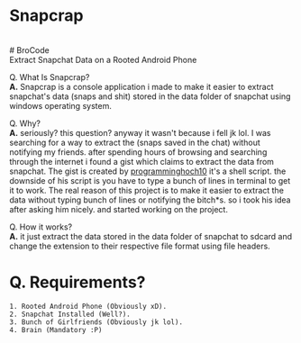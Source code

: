 # Snapcrap
<br>
# BroCode
<br>
Extract Snapchat Data on a Rooted Android Phone 

Q. What Is Snapcrap?<br>
  <b>A.</b> Snapcrap is a console application i made to make it easier to extract snapchat's data (snaps and shit) stored in the data folder of snapchat
     using windows operating system.
  
Q. Why? <br>
  <b>A.</b> seriously? this question? anyway it wasn't because i fell jk lol. I was searching for a way to extract the (snaps saved in the chat) without notifying my friends. after spending hours of browsing and searching through the
     internet i found a gist which claims to extract the data from snapchat. The gist is created by <a href="https://github.com/programminghoch10">programminghoch10</a>
     it's a shell script. the downside of his script is you have to type a bunch of lines in terminal to get it to work. The real reason of this project is to make it 
     easier to extract the data without typing bunch of lines or notifying the bitch*s. so i took his idea after asking him nicely. and started working on the project.
  
Q. How it works? <br>
  <b>A.</b> it just extract the data stored in the data folder of snapchat to sdcard and change the extension to their respective file format using file headers.
    <br>
# Q. Requirements? <br>
    1. Rooted Android Phone (Obviously xD).
    2. Snapchat Installed (Well?).
    3. Bunch of Girlfriends (Obviously jk lol).
    4. Brain (Mandatory :P)
    
    
